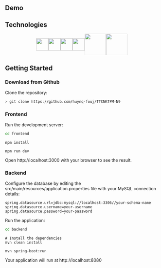 ## Demo

## Technologies

<div style="display: flex; align-items: center; justify-content: center">
<img src="https://user-images.githubusercontent.com/25181517/183897015-94a058a6-b86e-4e42-a37f-bf92061753e5.png" alt="" width="40"/>
<img src="https://github.com/marwin1991/profile-technology-icons/assets/62091613/b40892ef-efb8-4b0e-a6b5-d1cfc2f3fc35" alt="" width="40"/>
<img src="https://user-images.githubusercontent.com/25181517/183898054-b3d693d4-dafb-4808-a509-bab54cf5de34.png" alt="" width="40"/>
<img src="https://user-images.githubusercontent.com/25181517/183891303-41f257f8-6b3d-487c-aa56-c497b880d0fb.png" alt="" width="40"/>
<img src="https://user-images.githubusercontent.com/25181517/117207242-07d5a700-adf4-11eb-975e-be04e62b984b.png" alt="" width="70"/>
<img src="https://user-images.githubusercontent.com/25181517/183896128-ec99105a-ec1a-4d85-b08b-1aa1620b2046.png" alt="" width="70"/>
</div>

## Getting Started
### Download from Github
Clone the repository:
 ```bash
> git clone https://github.com/huynq-fouj/TTCNKTPM-N9
```
### Frontend

Run the development server:
```cmd
cd frontend
```
```
npm install
```
```
npm run dev
```
Open http://localhost:3000 with your browser to see the result.
### Backend

Configure the database by editing the src/main/resources/application.properties file with your MySQL connection details:
```properties
spring.datasource.url=jdbc:mysql://localhost:3306//your-schema-name
spring.datasource.username=your-username
spring.datasource.password=your-password
```
Run the application:
```cmd
cd backend
```
```
# Install the dependencies
mvn clean install
```
```
mvn spring-boot:run
```
Your application will run at http://localhost:8080